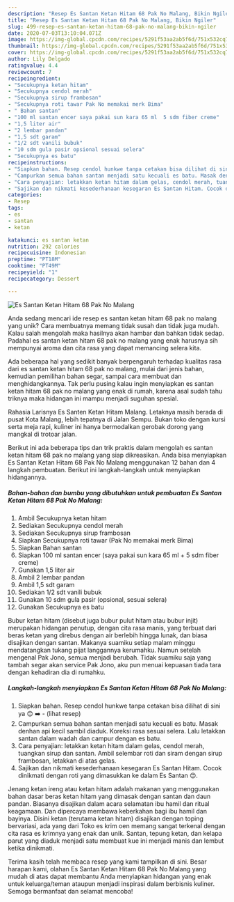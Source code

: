 ```yaml
---
description: "Resep Es Santan Ketan Hitam 68 Pak No Malang, Bikin Ngiler"
title: "Resep Es Santan Ketan Hitam 68 Pak No Malang, Bikin Ngiler"
slug: 499-resep-es-santan-ketan-hitam-68-pak-no-malang-bikin-ngiler
date: 2020-07-03T13:10:04.071Z
image: https://img-global.cpcdn.com/recipes/5291f53aa2ab5f6d/751x532cq70/es-santan-ketan-hitam-68-pak-no-malang-foto-resep-utama.jpg
thumbnail: https://img-global.cpcdn.com/recipes/5291f53aa2ab5f6d/751x532cq70/es-santan-ketan-hitam-68-pak-no-malang-foto-resep-utama.jpg
cover: https://img-global.cpcdn.com/recipes/5291f53aa2ab5f6d/751x532cq70/es-santan-ketan-hitam-68-pak-no-malang-foto-resep-utama.jpg
author: Lily Delgado
ratingvalue: 4.4
reviewcount: 7
recipeingredient:
- "Secukupnya ketan hitam"
- "Secukupnya cendol merah"
- "Secukupnya sirup frambosan"
- "Secukupnya roti tawar Pak No memakai merk Bima"
- " Bahan santan"
- "100 ml santan encer saya pakai sun kara 65 ml  5 sdm fiber creme"
- "1,5 liter air"
- "2 lembar pandan"
- "1,5 sdt garam"
- "1/2 sdt vanili bubuk"
- "10 sdm gula pasir opsional sesuai selera"
- "Secukupnya es batu"
recipeinstructions:
- "Siapkan bahan. Resep cendol hunkwe tanpa cetakan bisa dilihat di sini ya 😊 ➡️             (lihat resep)"
- "Campurkan semua bahan santan menjadi satu kecuali es batu. Masak denhan api kecil sambil diaduk. Koreksi rasa sesuai selera. Lalu letakkan santan dalam wadah dan campur dengan es batu."
- "Cara penyajian: letakkan ketan hitam dalam gelas, cendol merah, tuangkan sirup dan santan. Ambil selembar roti dan siram dengan sirup frambosan, letakkan di atas gelas."
- "Sajikan dan nikmati kesederhanaan kesegaran Es Santan Hitam. Cocok dinikmati dengan roti yang dimasukkan ke dalam Es Santan 😍."
categories:
- Resep
tags:
- es
- santan
- ketan

katakunci: es santan ketan 
nutrition: 292 calories
recipecuisine: Indonesian
preptime: "PT18M"
cooktime: "PT49M"
recipeyield: "1"
recipecategory: Dessert

---
```



![Es Santan Ketan Hitam 68 Pak No Malang](https://img-global.cpcdn.com/recipes/5291f53aa2ab5f6d/751x532cq70/es-santan-ketan-hitam-68-pak-no-malang-foto-resep-utama.jpg)

Anda sedang mencari ide resep es santan ketan hitam 68 pak no malang yang unik? Cara membuatnya memang tidak susah dan tidak juga mudah. Kalau salah mengolah maka hasilnya akan hambar dan bahkan tidak sedap. Padahal es santan ketan hitam 68 pak no malang yang enak harusnya sih mempunyai aroma dan cita rasa yang dapat memancing selera kita.

Ada beberapa hal yang sedikit banyak berpengaruh terhadap kualitas rasa dari es santan ketan hitam 68 pak no malang, mulai dari jenis bahan, kemudian pemilihan bahan segar, sampai cara membuat dan menghidangkannya. Tak perlu pusing kalau ingin menyiapkan es santan ketan hitam 68 pak no malang yang enak di rumah, karena asal sudah tahu triknya maka hidangan ini mampu menjadi suguhan spesial.

Rahasia Larisnya Es Santen Ketan Hitam Malang. Letaknya masih berada di pusat Kota Malang, lebih tepatnya di Jalan Sempu. Bukan toko dengan kursi serta meja rapi, kuliner ini hanya bermodalkan gerobak dorong yang mangkal di trotoar jalan.


Berikut ini ada beberapa tips dan trik praktis dalam mengolah es santan ketan hitam 68 pak no malang yang siap dikreasikan. Anda bisa menyiapkan Es Santan Ketan Hitam 68 Pak No Malang menggunakan 12 bahan dan 4 langkah pembuatan. Berikut ini langkah-langkah untuk menyiapkan hidangannya.

<!--inarticleads1-->

##### Bahan-bahan dan bumbu yang dibutuhkan untuk pembuatan Es Santan Ketan Hitam 68 Pak No Malang:

1. Ambil Secukupnya ketan hitam
1. Sediakan Secukupnya cendol merah
1. Sediakan Secukupnya sirup frambosan
1. Siapkan Secukupnya roti tawar (Pak No memakai merk Bima)
1. Siapkan  Bahan santan
1. Siapkan 100 ml santan encer (saya pakai sun kara 65 ml + 5 sdm fiber creme)
1. Gunakan 1,5 liter air
1. Ambil 2 lembar pandan
1. Ambil 1,5 sdt garam
1. Sediakan 1/2 sdt vanili bubuk
1. Gunakan 10 sdm gula pasir (opsional, sesuai selera)
1. Gunakan Secukupnya es batu


Bubur ketan hitam (disebut juga bubur pulut hitam atau bubur injit) merupakan hidangan penutup, dengan cita rasa manis, yang terbuat dari beras ketan yang direbus dengan air berlebih hingga lunak, dan biasa disajikan dengan santan. Makanya suamiku setiap malam minggu mendatangkan tukang pijat langgannya kerumahku. Namun setelah mengenal Pak Jono, semua menjadi berubah. Tidak suamiku saja yang tambah segar akan service Pak Jono, aku pun menuai kepuasan tiada tara dengan kehadiran dia di rumahku. 

<!--inarticleads2-->

##### Langkah-langkah menyiapkan Es Santan Ketan Hitam 68 Pak No Malang:

1. Siapkan bahan. Resep cendol hunkwe tanpa cetakan bisa dilihat di sini ya 😊 ➡️ -             (lihat resep)
1. Campurkan semua bahan santan menjadi satu kecuali es batu. Masak denhan api kecil sambil diaduk. Koreksi rasa sesuai selera. Lalu letakkan santan dalam wadah dan campur dengan es batu.
1. Cara penyajian: letakkan ketan hitam dalam gelas, cendol merah, tuangkan sirup dan santan. Ambil selembar roti dan siram dengan sirup frambosan, letakkan di atas gelas.
1. Sajikan dan nikmati kesederhanaan kesegaran Es Santan Hitam. Cocok dinikmati dengan roti yang dimasukkan ke dalam Es Santan 😍.


Jenang ketan ireng atau ketan hitam adalah makanan yang menggunakan bahan dasar beras ketan hitam yang dimasak dengan santan dan daun pandan. Biasanya disajikan dalam acara selamatan ibu hamil dan ritual keagamaan. Dan dipercaya membawa keberkahan bagi ibu hamil dan bayinya. Disini ketan (terutama ketan hitam) disajikan dengan toping bervariasi, ada yang dari Toko es krim oen memang sangat terkenal dengan cita rasa es krimnya yang enak dan unik. Santan, tepung ketan, dan kelapa parut yang diaduk menjadi satu membuat kue ini menjadi manis dan lembut ketika dinikmati. 

Terima kasih telah membaca resep yang kami tampilkan di sini. Besar harapan kami, olahan Es Santan Ketan Hitam 68 Pak No Malang yang mudah di atas dapat membantu Anda menyiapkan hidangan yang enak untuk keluarga/teman ataupun menjadi inspirasi dalam berbisnis kuliner. Semoga bermanfaat dan selamat mencoba!
